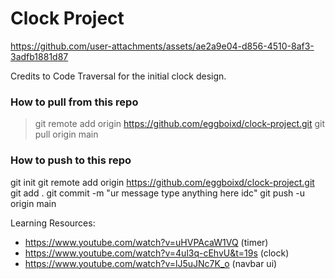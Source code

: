 
# Clock Project

https://github.com/user-attachments/assets/ae2a9e04-d856-4510-8af3-3adfb1881d87

Credits to Code Traversal for the initial clock design.


### How to pull from this repo
> git remote add origin https://github.com/eggboixd/clock-project.git
> git pull origin main



### How to push to this repo
git init
git remote add origin https://github.com/eggboixd/clock-project.git
git add .
git commit -m "ur message type anything here idc"
git push -u origin main


Learning Resources:
- https://www.youtube.com/watch?v=uHVPAcaW1VQ (timer)
- https://www.youtube.com/watch?v=4ul3q-cEhvU&t=19s (clock)
- https://www.youtube.com/watch?v=lJ5uJNc7K_o (navbar ui)
